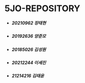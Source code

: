 # 5JO-REPOSITORY

* ##### 20210962 장태현
* ##### 20192636 양준모
* ##### 20185026 김성원
* ##### 20212244 이세진
* ##### 21214216 김태윤
